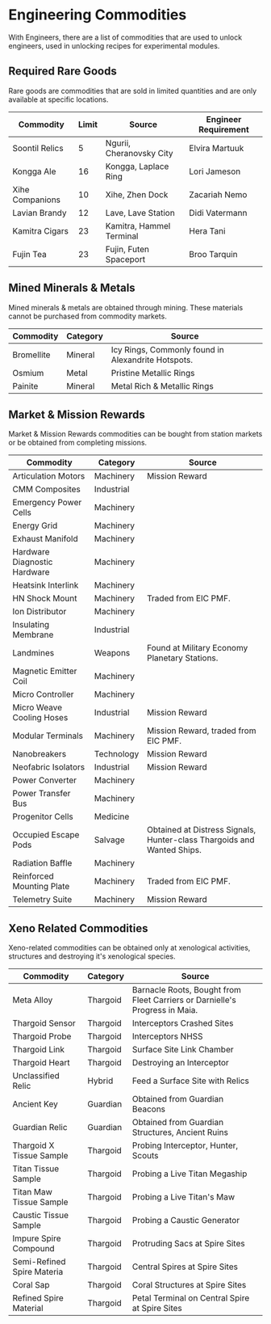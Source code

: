 # Engineering Commodities

With Engineers, there are a list of commodities that are used to unlock engineers, used in unlocking recipes for experimental modules.

## Required Rare Goods

Rare goods are commodities that are sold in limited quantities and are only available at specific locations.

| Commodity | Limit | Source | Engineer Requirement |  
| --------- | ----- | ------ | -------------------- |
| Soontil Relics | 5 | Ngurii, Cheranovsky City | Elvira Martuuk |
| Kongga Ale | 16 | Kongga, Laplace Ring | Lori Jameson |
| Xihe Companions | 10 | Xihe, Zhen Dock | Zacariah Nemo |
| Lavian Brandy | 12 | Lave, Lave Station | Didi Vatermann |
| Kamitra Cigars | 23 | Kamitra, Hammel Terminal | Hera Tani |
| Fujin Tea | 23 | Fujin, Futen Spaceport | Broo Tarquin |

## Mined Minerals & Metals

Mined minerals & metals are obtained through mining. These materials cannot be purchased from commodity markets.

| Commodity | Category | Source |
| --------- | -------- | ------ |
| Bromellite | Mineral | Icy Rings, Commonly found in Alexandrite Hotspots. |
| Osmium | Metal | Pristine Metallic Rings |
| Painite | Mineral | Metal Rich & Metallic Rings |

## Market & Mission Rewards

Market & Mission Rewards commodities can be bought from station markets or be obtained from completing missions.

| Commodity | Category | Source |
| --------- | -------- | ------ |
| Articulation Motors | Machinery | Mission Reward |
| CMM Composites | Industrial |  |
| Emergency Power Cells | Machinery |  |
| Energy Grid | Machinery |  |
| Exhaust Manifold | Machinery |  |
| Hardware Diagnostic Hardware | Machinery |  |
| Heatsink Interlink | Machinery |  |
| HN Shock Mount | Machinery | Traded from EIC PMF. |
| Ion Distributor | Machinery |  |
| Insulating Membrane | Industrial |  |
| Landmines | Weapons | Found at Military Economy Planetary Stations. |
| Magnetic Emitter Coil | Machinery |  |
| Micro Controller | Machinery |  |
| Micro Weave Cooling Hoses | Industrial | Mission Reward |
| Modular Terminals | Machinery | Mission Reward, traded from EIC PMF. |
| Nanobreakers | Technology | Mission Reward |
| Neofabric Isolators | Industrial | Mission Reward |
| Power Converter | Machinery |  |
| Power Transfer Bus | Machinery |  |
| Progenitor Cells | Medicine |  |
| Occupied Escape Pods | Salvage | Obtained at Distress Signals, Hunter-class Thargoids and Wanted Ships. |
| Radiation Baffle | Machinery |  |
| Reinforced Mounting Plate | Machinery | Traded from EIC PMF. |
| Telemetry Suite | Machinery | Mission Reward |

## Xeno Related Commodities

Xeno-related commodities can be obtained only at xenological activities, structures and destroying it's xenological species. 

| Commodity | Category | Source |
| --------- | -------- | ------ |
| Meta Alloy | Thargoid | Barnacle Roots, Bought from Fleet Carriers or Darnielle's Progress in Maia. |
| Thargoid Sensor | Thargoid | Interceptors Crashed Sites |
| Thargoid Probe | Thargoid | Interceptors NHSS |
| Thargoid Link | Thargoid | Surface Site Link Chamber |
| Thargoid Heart | Thargoid | Destroying an Interceptor |
| Unclassified Relic | Hybrid | Feed a Surface Site with Relics |
| Ancient Key | Guardian | Obtained from Guardian Beacons |
| Guardian Relic | Guardian | Obtained from Guardian Structures, Ancient Ruins |
| Thargoid X Tissue Sample | Thargoid | Probing Interceptor, Hunter, Scouts |
| Titan Tissue Sample | Thargoid | Probing a Live Titan Megaship |
| Titan Maw Tissue Sample | Thargoid | Probing a Live Titan's Maw |
| Caustic Tissue Sample | Thargoid | Probing a Caustic Generator |
| Impure Spire Compound | Thargoid | Protruding Sacs at Spire Sites |
| Semi-Refined Spire Materia | Thargoid | Central Spires at Spire Sites |
| Coral Sap | Thargoid | Coral Structures at Spire Sites |
| Refined Spire Material | Thargoid | Petal Terminal on Central Spire at Spire Sites |


